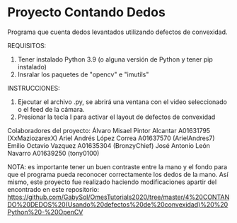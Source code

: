 # Proyecto Contando Dedos
Programa que cuenta dedos levantados utilizando defectos de convexidad.

REQUISITOS:
1. Tener instalado Python 3.9 (o alguna versión de Python y tener pip instalado)
2. Insralar los paquetes de "opencv" e "imutils"

INSTRUCCIONES:
1. Ejecutar el archivo .py, se abrirá una ventana con el video seleccionado o el feed de la cámara.
2. Presionar la tecla I para activar el layout de defectos de convexidad

Colaboradores del proyecto:
Álvaro Misael Pintor Alcantar A01631795 (XxMaziozarexX)
Ariel Andrés López Correa A01637570 (ArielAndres7)
Emilio Octavio Vazquez A01635304 (BronzyChief)
José Antonio León Navarro A01639250 (tony0100)

NOTA: es importante tener un buen contraste entre la mano y el fondo para que el programa pueda reconocer correctamente los dedos de la mano.
Así mismo, este proyecto fue realizado haciendo modificaciones apartir del encontrado en este repositorio: https://github.com/GabySol/OmesTutorials2020/tree/master/4%20CONTANDO%20DEDOS%20(Usando%20defectos%20de%20convexidad)%20%20Python%20-%20OpenCV


